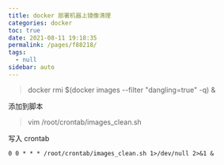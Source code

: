 ```yaml
---
title: docker 部署机器上镜像清理
categories: docker
toc: true
date: 2021-08-11 19:18:35
permalink: /pages/f88218/
tags: 
  - null
sidebar: auto
---
```


> docker rmi $(docker images --filter "dangling=true" -q) &

添加到脚本


> vim /root/crontab/images_clean.sh

写入 crontab

```
0 0 * * * /root/crontab/images_clean.sh 1>/dev/null 2>&1 &
```